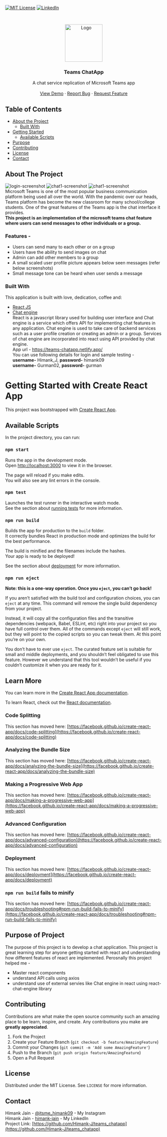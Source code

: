 [![MIT License][license-shield]][license-url]
[![LinkedIn][linkedin-shield]][linkedin-url]


<!-- PROJECT LOGO -->
<br />
<p align="center">
  <a href="https://ibb.co/sC0TMQV">
    <img src="https://heliocentrix.co.uk/wp-content/uploads/2020/04/microsoft-teams-logo-png_480-480.png" alt="Logo" width="120" height="120">
  </a>

  <h3 align="center">Teams ChatApp</h3>

  <p align="center">
    A chat service replication of Microsoft Teams app
    <br />
    <br />
    <a href="https://teams-chatapp.netlify.app/">View Demo</a>
    ·
    <a href="https://github.com/Himank-J/">Report Bug</a>
    ·
    <a href="https://github.com/Himank-J/">Request Feature</a>
  </p>
</p>

<!-- TABLE OF CONTENTS -->
## Table of Contents

* [About the Project](#about-the-project)
  * [Built With](#built-with)
* [Getting Started](#getting-started)
  * [Available Scripts](#available-scripts)
* [Purpose](#purpose)
* [Contributing](#contributing)
* [License](#license)
* [Contact](#contact)

<!-- ABOUT THE PROJECT -->
## About The Project
![login-screenshot](images/login.png)
![chat1-screenshot](images/chat_interface.png)
![chat1-screenshot](images/chat_interface2.png)
<br />
Microsoft Teams is one of the most popular business communication platform being used all over the world. With the pandemic over our heads, Teams platform has become the new classroom for many school/college students. One of the great features of the Teams app is the chat interface it provides.<br /> **This project is an implementation of the microsoft teams chat feature where users can send messages to other individuals or a group.**<br/>
### **Features -**<br />
* Users can send many to each other or on a group
* Users have the ability to send images on chat
* Admin can add other members to a group
* A small scaled user profile picture appears below seen messages (refer below screenshots)
* Small message tone can be heard when user sends a message 


### Built With
This application is built with love, dedication, coffee and:
* [React JS](https://reactjs.org/)
* [Chat engine](https://chatengine.io/) <br />
React is a javascript library used for building user interface and Chat engine is a service which offers API for implementing chat features in any application. Chat engine is used to take care of backend services such as a user profile creation or creating an admin or a group. Services of chat engine are incorporated into react using API provided by chat engine.<br />
App url - https://teams-chatapp.netlify.app/  <br/>
You can use following details for login and sample testing - <br />
**username-** Himank_J, **password-** himank09 <br/>
**username-** Gurman02, **password-** gurman


# Getting Started with Create React App

This project was bootstrapped with [Create React App](https://github.com/facebook/create-react-app).

## Available Scripts

In the project directory, you can run:

### `npm start`

Runs the app in the development mode.\
Open [http://localhost:3000](http://localhost:3000) to view it in the browser.

The page will reload if you make edits.\
You will also see any lint errors in the console.

### `npm test`

Launches the test runner in the interactive watch mode.\
See the section about [running tests](https://facebook.github.io/create-react-app/docs/running-tests) for more information.

### `npm run build`

Builds the app for production to the `build` folder.\
It correctly bundles React in production mode and optimizes the build for the best performance.

The build is minified and the filenames include the hashes.\
Your app is ready to be deployed!

See the section about [deployment](https://facebook.github.io/create-react-app/docs/deployment) for more information.

### `npm run eject`

**Note: this is a one-way operation. Once you `eject`, you can’t go back!**

If you aren’t satisfied with the build tool and configuration choices, you can `eject` at any time. This command will remove the single build dependency from your project.

Instead, it will copy all the configuration files and the transitive dependencies (webpack, Babel, ESLint, etc) right into your project so you have full control over them. All of the commands except `eject` will still work, but they will point to the copied scripts so you can tweak them. At this point you’re on your own.

You don’t have to ever use `eject`. The curated feature set is suitable for small and middle deployments, and you shouldn’t feel obligated to use this feature. However we understand that this tool wouldn’t be useful if you couldn’t customize it when you are ready for it.

## Learn More

You can learn more in the [Create React App documentation](https://facebook.github.io/create-react-app/docs/getting-started).

To learn React, check out the [React documentation](https://reactjs.org/).

### Code Splitting

This section has moved here: [https://facebook.github.io/create-react-app/docs/code-splitting](https://facebook.github.io/create-react-app/docs/code-splitting)

### Analyzing the Bundle Size

This section has moved here: [https://facebook.github.io/create-react-app/docs/analyzing-the-bundle-size](https://facebook.github.io/create-react-app/docs/analyzing-the-bundle-size)

### Making a Progressive Web App

This section has moved here: [https://facebook.github.io/create-react-app/docs/making-a-progressive-web-app](https://facebook.github.io/create-react-app/docs/making-a-progressive-web-app)

### Advanced Configuration

This section has moved here: [https://facebook.github.io/create-react-app/docs/advanced-configuration](https://facebook.github.io/create-react-app/docs/advanced-configuration)

### Deployment

This section has moved here: [https://facebook.github.io/create-react-app/docs/deployment](https://facebook.github.io/create-react-app/docs/deployment)

### `npm run build` fails to minify

This section has moved here: [https://facebook.github.io/create-react-app/docs/troubleshooting#npm-run-build-fails-to-minify](https://facebook.github.io/create-react-app/docs/troubleshooting#npm-run-build-fails-to-minify)


<!-- Purpose -->
## Purpose of Project
The purpose of this project is to develop a chat application. This project is great learning step for anyone getting started with react and understanding how different features of react are implemented.
Perosnally this project helped me - 
* Master react components
* understand API calls using axios
* understand use of external servies like Chat engine in react using react-chat-engine library  

<!-- CONTRIBUTING -->
## Contributing

Contributions are what make the open source community such an amazing place to be learn, inspire, and create. Any contributions you make are **greatly appreciated**.

1. Fork the Project
2. Create your Feature Branch (`git checkout -b feature/AmazingFeature`)
3. Commit your Changes (`git commit -m 'Add some AmazingFeature'`)
4. Push to the Branch (`git push origin feature/AmazingFeature`)
5. Open a Pull Request

<!-- LICENSE -->
## License

Distributed under the MIT License. See `LICENSE` for more information.

<!-- CONTACT -->
## Contact

Himank Jain - [@itsme_himank09](https://instagram.com/itsme_himank09) - My Instagram <br />
Himank Jain - [himank-jain](https://www.linkedin.com/in/himank-jain/) - My LinkedIn  <br />
Project Link: [https://github.com/Himank-J/teams_chatapp](https://github.com/Himank-J/teams_chatapp)


<!-- MARKDOWN LINKS & IMAGES -->
<!-- https://www.markdownguide.org/basic-syntax/#reference-style-links -->

[license-shield]: https://img.shields.io/github/license/othneildrew/Best-README-Template.svg?style=flat-square
[license-url]: https://github.com/othneildrew/Best-README-Template/blob/master/LICENSE.txt
[linkedin-shield]: https://img.shields.io/badge/-LinkedIn-black.svg?style=flat-square&logo=linkedin&colorB=555
[linkedin-url]: https://www.linkedin.com/in/himank-jain/
[product-screenshot]: images/search.png
